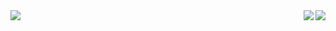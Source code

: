 

<a href="https://github.com/anuraghazra/github-readme-stats">
  <img align="left"  src="https://github-readme-stats.vercel.app/api?username=JohyC&show_icons=true&theme=onedark" style="padding: 0px" />
</a>

<a href="https://github.com/JohyC/miao">
  <img align="right" src="https://github-readme-stats.vercel.app/api/top-langs?username=JohyC&show_icons=true&theme=onedark&repo=github-readme-stats)](https://github.com/anuraghazra/github-readme-stats" style="padding: 0px" />
</a>

<a href="https://github.com/JohyC/miao">
  <img align="right" src="https://github-readme-stats.vercel.app/api/pin/?username=JohyC&show_icons=true&theme=onedark&repo=miao" style="padding: 0px"/>
</a>
















